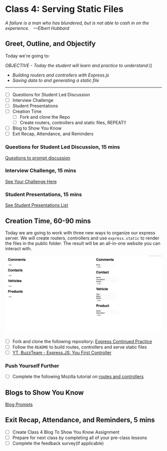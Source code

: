 # Class 4: Serving Static Files

<!-- ! HIDE FROM STUDENT; INSTRUCTOR ONLY CONTENT -->
<!-- ## Instructor Only Content - HIDE FROM STUDENTS -->

<!-- ! END INSTRUCTOR ONLY CONTENT -->

*A failure is a man who has blundered, but is not able to cash in on the experience. —Elbert Hubbard*

## Greet, Outline, and Objectify

<!-- SMART: Specific, Measurable, Attainable, Relevant, and Timely. -->
<!-- https://examples.yourdictionary.com/well-written-examples-of-learning-objectives.html -->

Today we're going to:
  
*OBJECTIVE - Today the student will learn and practice to understand:*()

* *Building routers and controllers with Express.js*
* *Saving data to and generating a static file*

*****

- [ ] Questions for Student Led Discussion
- [ ] Interview Challenge
- [ ] Student Presentations
- [ ] Creation Time
    * [ ] Fork and clone the Repo
    * [ ] Create routers, controllers and static files, REPEAT!!
- [ ] Blog to Show You Know
- [ ] Exit Recap, Attendance, and Reminders

### Questions for Student Led Discussion, 15 mins
<!-- This section should be structured with the 5E model: https://lesley.edu/article/empowering-students-the-5e-model-explained -->

[Questions to prompt discussion](./../additionalResources/questionsForDiscussion/qfd-class-4.md)

### Interview Challenge, 15 mins
<!-- The last two E happen here: elaborate and evaluate  -->
<!-- this sections should have a challenge that can be solved with the skills they've learned since their last class. -->
<!-- ! HIDDEN CONTENT: INSTRUCTOR ONLY -->
[See Your Challenge Here](./../additionalResources/interviewChallenges.md)
<!-- ! END HIDDEN CONTENT: INSTRUCTOR ONLY -->

### Student Presentations, 15 mins

[See Student Presentations List](./../additionalResources/studentPresentations.md)

## Creation Time, 60-90 mins

Today we are going to work with three new ways to organize our express server. We will create routers, controllers and use `express.static` to render the files in the public folder. The result will be an all-in-one website you can interact with.

![express-static-files-example-screenshot](./../images/express-static-files-example-screenshot.png)

- [ ] Fork and clone the following repository: [Express Continued Practice](https://github.com/AustinCodingAcademy/311_wk2_day2_express-continued)
- [ ] Follow the `README` to build routes, controllers and serve static files
- [ ] [YT, BuzzTeam - Express.JS: You First Controller](https://youtu.be/R30BJ-XBthI)

<!-- ! Video Content:  (width="655" height="368", ratio 1.77) -->

### Push Yourself Further

- [ ] Complete the following Mozilla tutorial on [routes and controllers](https://developer.mozilla.org/en-US/docs/Learn/Server-side/Express_Nodejs/routes)

## Blogs to Show You Know

[Blog Prompts](./../additionalResources/blogPrompts.md)

## Exit Recap, Attendance, and Reminders, 5 mins


- [ ] Create Class 4 Blog To Show You Know Assignment
- [ ] Prepare for next class by completing all of your pre-class lessons
- [ ] Complete the feedback survey(if applicable)

<!-- <iframe id="openedx-zollege" src="https://openedx.zollege.com/feedback" style="width: 100%; height: 500px; border: 0">Browser not compatible.</iframe>
<script src="https://openedx.zollege.com/assets/index.js" type="application/javascript"></script> -->

<!-- TODO Create 3 question exit questions -->

<!-- TODO INSERT Student Feedback From -->

<!-- TODO INSERT *HIDDEN* Instructor Feedback Form -->

